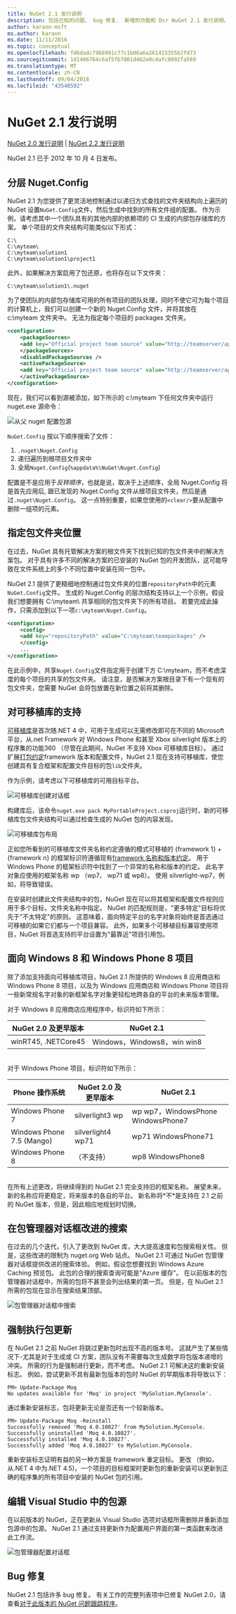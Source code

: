 ```yaml
---
title: NuGet 2.1 发行说明
description: 包括已知的问题、 bug 修复、 新增的功能和 Dcr NuGet 2.1 发行说明。
author: karann-msft
ms.author: karann
ms.date: 11/11/2016
ms.topic: conceptual
ms.openlocfilehash: fd6dadc7968991c77c1b06a6a261415355b2fd73
ms.sourcegitcommit: 1d1406764c6af5fb7801d462e0c4afc9092fa569
ms.translationtype: MT
ms.contentlocale: zh-CN
ms.lasthandoff: 09/04/2018
ms.locfileid: "43548592"
---
```

# <a name="nuget-21-release-notes"></a>NuGet 2.1 发行说明

[NuGet 2.0 发行说明](../release-notes/nuget-2.0.md) | [NuGet 2.2 发行说明](../release-notes/nuget-2.2.md)

NuGet 2.1 已于 2012 年 10 月 4 日发布。

## <a name="hierarchical-nugetconfig"></a>分层 Nuget.Config

NuGet 2.1 为您提供了更灵活地控制通过以递归方式查找的文件夹结构向上遍历的 NuGet 设置`NuGet.Config`文件，然后生成中找到的所有文件组的配置。  作为示例，请考虑其中一个团队具有的其他内部的依赖项的 CI 生成的内部包存储库的方案。 单个项目的文件夹结构可能类似以下形式：

    C:\
    C:\myteam\
    C:\myteam\solution1
    C:\myteam\solution1\project1

此外，如果解决方案启用了包还原，也将存在以下文件夹：

    C:\myteam\solution1\.nuget

为了使团队的内部包存储库可用的所有项目的团队处理，同时不使它可为每个项目的计算机上，我们可以创建一个新的 Nuget.Config 文件，并将其放在 c:\myteam 文件夹中。 无法为指定每个项目的 packages 文件夹。

```xml
<configuration>
    <packageSources>
    <add key="Official project team source" value="http://teamserver/api/v2/" />
    </packageSources>
    <disabledPackageSources />
    <activePackageSource>
    <add key="Official project team source" value="http://teamserver/api/v2/" />
    </activePackageSource>
</configuration>
```

现在，我们可以看到源被添加，如下所示的 c:\myteam 下任何文件夹中运行 nuget.exe 源命令：

![从父 nuget 配置包源](./media/releasenotes-21-cfg-hierarchy.png)

`NuGet.Config` 按以下顺序搜索了文件：

1. `.nuget\Nuget.Config`
2. 递归遍历到根项目文件夹中
3. 全局`Nuget.Config`(`%appdata%\NuGet\Nuget.Config`)

配置是不是应用于*反转顺序*，也就是说，取决于上述顺序，全局 Nuget.Config 将是首先应用后, 跟已发现的 Nuget.Config 文件从根项目文件夹，然后是通过`.nuget\Nuget.Config`。  这一点特别重要，如果您使用的`<clear/>`要从配置中删除一组项的元素。

## <a name="specify-packages-folder-location"></a>指定包文件夹位置

在过去，NuGet 具有托管解决方案的根文件夹下找到已知的包文件夹中的解决方案包。  对于具有许多不同的解决方案的已安装的 NuGet 包的开发团队，这可能导致在文件系统上的多个不同位置中安装在同一包中。

NuGet 2.1 提供了更精细地控制通过包文件夹的位置`repositoryPath`中的元素`NuGet.Config`文件。  生成的 Nuget.Config 的层次结构支持以上一个示例，假设我们想要拥有 C:\myteam\ 共享相同的包文件夹下的所有项目。  若要完成此操作，只需添加到以下一项`c:\myteam\Nuget.Config`。

```xml
<configuration>
    <config>
    <add key="repositoryPath" value="C:\myteam\teampackages" />
    </config>
    ...
</configuration>
```

在此示例中，共享`Nuget.Config`文件指定用于创建下方 C:\myteam，而不考虑深度的每个项目的共享的包文件夹。 请注意，是否解决方案根目录下有一个现有的包文件夹，您需要 NuGet 会将包放置在新位置之前将其删除。

## <a name="support-for-portable-libraries"></a>对可移植库的支持

[可移植库](/dotnet/standard/cross-platform/cross-platform-development-with-the-portable-class-library)是首次随.NET 4 中，可用于生成可以无需修改即可在不同的 Microsoft 平台，从.net Framework 对 Windows Phone 和甚至 Xbox silverlight 版本上的程序集的功能360 （尽管在此期间，NuGet 不支持 Xbox 可移植库目标）。  通过扩展[打包约定](../create-packages/supporting-multiple-target-frameworks.md)framework 版本和配置文件，NuGet 2.1 现在支持可移植库，使您创建具有复合框架和配置文件目标的包`lib`文件夹。

作为示例，请考虑以下可移植库的可用目标平台。

![可移植库创建对话框](./media/releasenotes-21-plib.png)

构建库后，该命令`nuget.exe pack MyPortableProject.csproj`运行时，新的可移植库包文件夹结构可以通过检查生成的 NuGet 包的内容发现。

![可移植库包布局](./media/releasenotes-21-plib-layout.png)

正如您所看到的可移植库文件夹名称约定遵循的模式可移植的 {framework 1} + {framework n} 的框架标识符遵循现有[framework 名称和版本约定](../reference/target-frameworks.md)。 用于 Windows Phone 的框架标识符中找到了一个异常的名称和版本的约定。  此名字对象应使用的框架名称 wp （wp7、 wp71 或 wp8）。 使用 silverlight-wp7，例如，将导致错误。

在安装时创建此文件夹结构中的包，NuGet 现在可以将其框架和配置文件规则应用于多个目标，文件夹名称中指定。  NuGet 的匹配规则是，"更多特定"目标将优先于"不太特定"的原则。  这意味着，面向特定平台的名字对象将始终是首选通过可移植的如果它们都与一个项目兼容。  此外，如果多个可移植目标兼容使用项目，NuGet 将首选支持的平台设置为"最靠近"项目引用包。

## <a name="targeting-windows-8-and-windows-phone-8-projects"></a>面向 Windows 8 和 Windows Phone 8 项目

除了添加支持面向可移植库项目，NuGet 2.1 所提供的 Windows 8 应用商店和 Windows Phone 8 项目，以及为 Windows 应用商店和 Windows Phone 项目将一些新常规名字对象的新框架名字对象更轻松地跨各自的平台的未来版本管理。

对于 Windows 8 应用商店应用程序中，标识符如下所示：

| NuGet 2.0 及更早版本 | NuGet 2.1 |
| ---------------- | ----------- |
| winRT45, .NETCore45 | Windows，Windows8，win win8 |

<br/>
对于 Windows Phone 项目，标识符如下所示：

| Phone 操作系统 | NuGet 2.0 及更早版本 | NuGet 2.1 |
| --- | --- | --- |
| Windows Phone 7 | silverlight3 wp | wp wp7，WindowsPhone WindowsPhone7 |
| Windows Phone 7.5 (Mango) | silverlight4 wp71 | wp71 WindowsPhone71 |
| Windows Phone 8 | （不支持） | wp8 WindowsPhone8 |

<br/>
在所有上述更改，将继续得到的 NuGet 2.1 完全支持旧的框架名称。  展望未来，新的名称应将更稳定，将来版本的各自的平台。 新名称将*不*是支持在 2.1 之前的 NuGet 版本，但是，因此相应地规划时切换。

## <a name="improved-search-in-package-manager-dialog"></a>在包管理器对话框改进的搜索

在过去的几个迭代，引入了更改到 NuGet 库，大大提高速度和包搜索相关性。  但是，这些改进的限制为 nuget.org Web 站点。  NuGet 2.1 可通过 NuGet 包管理器对话框提供改进的搜索体验。  例如，假设您想要找到 Windows Azure Caching 预览包。  此包的合理的搜索查询可能是"Azure 缓存"。  在以前版本的包管理器对话框中，所需的包将不甚至会列出结果的第一页。  但是，在 NuGet 2.1 所需的包现在显示在搜索结果顶部。

![包管理器对话框中搜索](./media/releasenotes-21-vsdlg-search.png)

## <a name="force-package-update"></a>强制执行包更新

在 NuGet 2.1 之前 NuGet 将跳过更新包时出现不高的版本号。  这就产生了某些情况下-尤其是对于生成或 CI 方案，团队没有不需要每次生成数字将包版本递增的冲突。  所需的行为是强制进行更新，而不考虑。  NuGet 2.1 可解决这的重新安装标志。  例如，尝试更新不具有最新包版本的包时 NuGet 的早期版本将导致以下：

    PM> Update-Package Moq
    No updates available for 'Moq' in project 'MySolution.MyConsole'.

通过重新安装标志，包将更新无论是否还有一个较新版本。

    PM> Update-Package Moq -Reinstall
    Successfully removed 'Moq 4.0.10827' from MySolution.MyConsole.
    Successfully uninstalled 'Moq 4.0.10827'.
    Successfully installed 'Moq 4.0.10827'.
    Successfully added 'Moq 4.0.10827' to MySolution.MyConsole.

重新安装标志证明有益的另一种方案是 framework 重定目标。 更改 （例如，从.NET 4 中为.NET 4.5)，一个项目的目标框架时更新包的重新安装可以更新到正确的程序集的所有项目中安装的 NuGet 包的引用。

## <a name="edit-package-sources-within-visual-studio"></a>编辑 Visual Studio 中的包源

在以前版本的 NuGet，正在更新从 Visual Studio 选项对话框所需删除并重新添加包源中的包源。  NuGet 2.1 通过支持更新作为配置用户界面的第一类函数来改进此工作流。

![包管理器配置对话框](./media/releasenotes-21-edit-pkg-source.png)

## <a name="bug-fixes"></a>Bug 修复

NuGet 2.1 包括许多 bug 修复。 有关工作的完整列表项中已修复 NuGet 2.0，请查看[对于此版本的 NuGet 问题跟踪程序](http://nuget.codeplex.com/workitem/list/advanced?keyword=&status=Fixed&type=All&priority=All&release=NuGet%202.1&assignedTo=All&component=All&sortField=LastUpdatedDate&sortDirection=Descending&page=0)。
